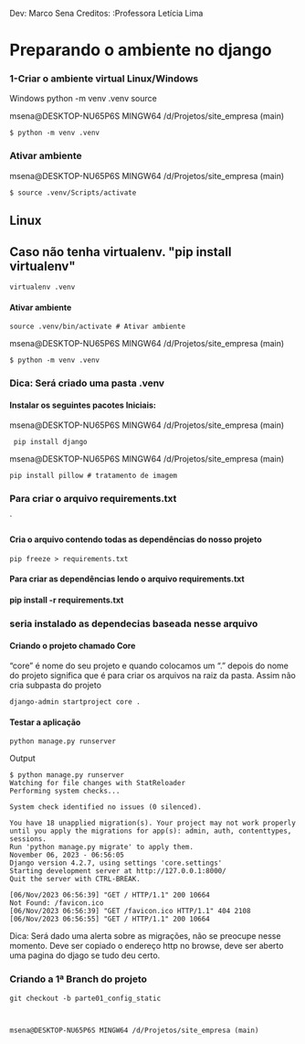 Dev: Marco Sena
Creditos: :Professora  Letícia Lima 

# Preparando o ambiente no django
### 1-Criar o ambiente virtual Linux/Windows

Windows
python -m venv .venv source 


msena@DESKTOP-NU65P6S MINGW64 /d/Projetos/site_empresa (main)
```
$ python -m venv .venv
```


### Ativar ambiente

msena@DESKTOP-NU65P6S MINGW64 /d/Projetos/site_empresa (main)
```
$ source .venv/Scripts/activate
```

## Linux  

## Caso não tenha virtualenv. "pip install virtualenv"
```
virtualenv .venv
```

#### Ativar ambiente
```
source .venv/bin/activate # Ativar ambiente

```


msena@DESKTOP-NU65P6S MINGW64 /d/Projetos/site_empresa (main)
```
$ python -m venv .venv
```

### Dica: Será criado uma pasta .venv


#### Instalar os seguintes pacotes Iniciais:

msena@DESKTOP-NU65P6S MINGW64 /d/Projetos/site_empresa (main)
```
 pip install django
```

msena@DESKTOP-NU65P6S MINGW64 /d/Projetos/site_empresa (main)
```
pip install pillow # tratamento de imagem
```


### Para criar o arquivo requirements.txt
`
#### Cria o arquivo contendo todas as dependências do nosso projeto
```
pip freeze > requirements.txt

```

#### Para criar as dependências lendo o arquivo requirements.txt
#### pip install -r requirements.txt

### seria instalado as dependecias baseada nesse arquivo  

#### Criando o projeto chamado Core

“core” é nome do seu projeto e quando colocamos um “.” depois do nome do projeto significa que é para criar os arquivos na raiz da pasta. Assim não cria subpasta do projeto

```
django-admin startproject core .
```

#### Testar a aplicação

```
python manage.py runserver
```

Output
```
$ python manage.py runserver
Watching for file changes with StatReloader
Performing system checks...

System check identified no issues (0 silenced).

You have 18 unapplied migration(s). Your project may not work properly until you apply the migrations for app(s): admin, auth, contenttypes, sessions.
Run 'python manage.py migrate' to apply them.
November 06, 2023 - 06:56:05
Django version 4.2.7, using settings 'core.settings'
Starting development server at http://127.0.0.1:8000/
Quit the server with CTRL-BREAK.

[06/Nov/2023 06:56:39] "GET / HTTP/1.1" 200 10664
Not Found: /favicon.ico
[06/Nov/2023 06:56:39] "GET /favicon.ico HTTP/1.1" 404 2108
[06/Nov/2023 06:56:55] "GET / HTTP/1.1" 200 10664

```

Dica: Será dado uma alerta sobre as migrações, não se preocupe nesse momento.
Deve ser copiado o endereço http no browse, deve ser aberto uma pagina do djago se tudo deu certo.   

### Criando a 1ª Branch do projeto

```
git checkout -b parte01_config_static



msena@DESKTOP-NU65P6S MINGW64 /d/Projetos/site_empresa (main)

